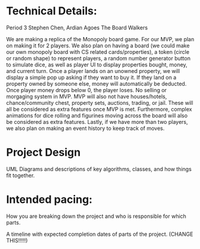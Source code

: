 
# Technical Details:

Period 3
Stephen Chen, Ardian Agoes
The Board Walkers

We are making a replica of the Monopoly board game. For our MVP, we plan on making it for 2 players. We also plan on having a board (we could make our own monopoly board with CS related cards/properties), a token (circle or random shape) to represent players, a random number generator button to simulate dice, as well as player UI to display properties bought, money, and current turn. Once a player lands on an unowned property, we will display a simple pop up asking if they want to buy it. If they land on a property owned by someone else, money will automatically be deducted. Once player money drops below 0, the player loses. No selling or morgaging system in MVP. MVP will also not have houses/hotels, chance/community chest, property sets, auctions, trading, or jail. These will all be considered as extra features once MVP is met. Furthermore, complex animations for dice rolling and figurines moving across the board will also be considered as extra features. Lastly, if we have more than two players, we also plan on making an event history to keep track of moves. 

   
# Project Design

UML Diagrams and descriptions of key algorithms, classes, and how things fit together.


    
# Intended pacing:

How you are breaking down the project and who is responsible for which parts.

A timeline with expected completion dates of parts of the project. (CHANGE THIS!!!!!)

